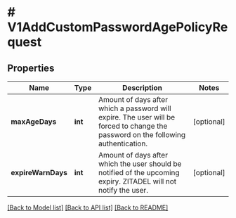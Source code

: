 # # V1AddCustomPasswordAgePolicyRequest

## Properties

Name | Type | Description | Notes
------------ | ------------- | ------------- | -------------
**maxAgeDays** | **int** | Amount of days after which a password will expire. The user will be forced to change the password on the following authentication. | [optional]
**expireWarnDays** | **int** | Amount of days after which the user should be notified of the upcoming expiry. ZITADEL will not notify the user. | [optional]

[[Back to Model list]](../../README.md#models) [[Back to API list]](../../README.md#endpoints) [[Back to README]](../../README.md)
